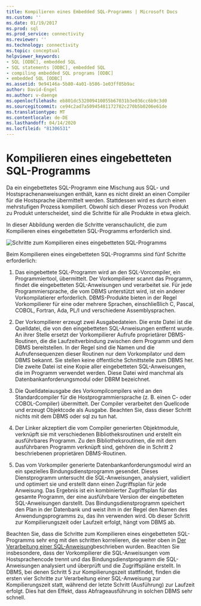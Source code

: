 ```yaml
---
title: Kompilieren eines Embedded SQL-Programms | Microsoft Docs
ms.custom: ''
ms.date: 01/19/2017
ms.prod: sql
ms.prod_service: connectivity
ms.reviewer: ''
ms.technology: connectivity
ms.topic: conceptual
helpviewer_keywords:
- SQL [ODBC], embedded SQL
- SQL statements [ODBC], embedded SQL
- compiling embedded SQL programs [ODBC]
- embedded SQL [ODBC]
ms.assetid: 9e94146a-5b80-4a01-b586-1e03ff05b9ac
author: David-Engel
ms.author: v-daenge
ms.openlocfilehash: eb801dc532009410055b67031b3e036cc6b9c3d0
ms.sourcegitcommit: ce94c2ad7a50945481172782c270b5b0206e61de
ms.translationtype: MT
ms.contentlocale: de-DE
ms.lasthandoff: 04/14/2020
ms.locfileid: "81306531"
---
```

# <a name="compiling-an-embedded-sql-program"></a>Kompilieren eines eingebetteten SQL-Programms
Da ein eingebettetes SQL-Programm eine Mischung aus SQL- und Hostsprachenanweisungen enthält, kann es nicht direkt an einen Compiler für die Hostsprache übermittelt werden. Stattdessen wird es durch einen mehrstufigen Prozess kompiliert. Obwohl sich dieser Prozess von Produkt zu Produkt unterscheidet, sind die Schritte für alle Produkte in etwa gleich.  
  
 In dieser Abbildung werden die Schritte veranschaulicht, die zum Kompilieren eines eingebetteten SQL-Programms erforderlich sind.  
  
 ![Schritte zum Kompilieren eines eingebetteten SQL-Programms](../../odbc/reference/media/pr02.gif "pr02")  
  
 Beim Kompilieren eines eingebetteten SQL-Programms sind fünf Schritte erforderlich:  
  
1.  Das eingebettete SQL-Programm wird an den SQL-Vorcompiler, ein Programmiertool, übermittelt. Der Vorkompilierer scannt das Programm, findet die eingebetteten SQL-Anweisungen und verarbeitet sie. Für jede Programmiersprache, die vom DBMS unterstützt wird, ist ein anderer Vorkompilatierer erforderlich. DBMS-Produkte bieten in der Regel Vorkompilierer für eine oder mehrere Sprachen, einschließlich C, Pascal, COBOL, Fortran, Ada, PL/I und verschiedene Assemblysprachen.  
  
2.  Der Vorkompilierer erzeugt zwei Ausgabedateien. Die erste Datei ist die Quelldatei, die von den eingebetteten SQL-Anweisungen entfernt wurde. An ihrer Stelle ersetzt der Vorkompilierer Aufrufe proprietärer DBMS-Routinen, die die Laufzeitverbindung zwischen dem Programm und dem DBMS bereitstellen. In der Regel sind die Namen und die Aufrufensequenzen dieser Routinen nur dem Vorkompilator und dem DBMS bekannt. Sie stellen keine öffentliche Schnittstelle zum DBMS her. Die zweite Datei ist eine Kopie aller eingebetteten SQL-Anweisungen, die im Programm verwendet werden. Diese Datei wird manchmal als Datenbankanforderungsmodul oder DBRM bezeichnet.  
  
3.  Die Quelldateiausgabe des Vorkompilcompilers wird an den Standardcompiler für die Hostprogrammiersprache (z. B. einen C- oder COBOL-Compiler) übermittelt. Der Compiler verarbeitet den Quellcode und erzeugt Objektcode als Ausgabe. Beachten Sie, dass dieser Schritt nichts mit dem DBMS oder sql zu tun hat.  
  
4.  Der Linker akzeptiert die vom Compiler generierten Objektmodule, verknüpft sie mit verschiedenen Bibliotheksroutinen und erstellt ein ausführbares Programm. Zu den Bibliotheksroutinen, die mit dem ausführbaren Programm verknüpft sind, gehören die in Schritt 2 beschriebenen proprietären DBMS-Routinen.  
  
5.  Das vom Vorkompiler generierte Datenbankanforderungsmodul wird an ein spezielles Bindungsdienstprogramm gesendet. Dieses Dienstprogramm untersucht die SQL-Anweisungen, analysiert, validiert und optimiert sie und erstellt dann einen Zugriffsplan für jede Anweisung. Das Ergebnis ist ein kombinierter Zugriffsplan für das gesamte Programm, der eine ausführbare Version der eingebetteten SQL-Anweisungen darstellt. Das Bindungsdienstprogramm speichert den Plan in der Datenbank und weist ihm in der Regel den Namen des Anwendungsprogramms zu, das ihn verwenden wird. Ob dieser Schritt zur Kompilierungszeit oder Laufzeit erfolgt, hängt vom DBMS ab.  
  
 Beachten Sie, dass die Schritte zum Kompilieren eines eingebetteten SQL-Programms sehr eng mit den schritten korrelieren, die weiter oben in [Der Verarbeitung einer SQL-Anweisung](../../odbc/reference/processing-a-sql-statement.md)beschrieben wurden. Beachten Sie insbesondere, dass der Vorkompilierer die SQL-Anweisungen vom Hostsprachencode trennt und das Bindungsdienstprogramm die SQL-Anweisungen analysiert und überprüft und die Zugriffspläne erstellt. In DBMS, bei denen Schritt 5 zur Kompilierungszeit stattfindet, finden die ersten vier Schritte zur Verarbeitung einer SQL-Anweisung zur Kompilierungszeit statt, während der letzte Schritt (Ausführung) zur Laufzeit erfolgt. Dies hat den Effekt, dass Abfrageausführung in solchen DBMS sehr schnell.
